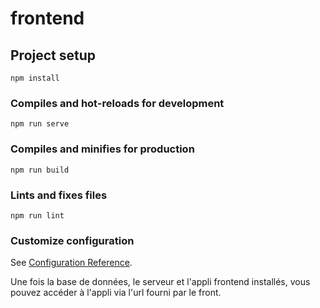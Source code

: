 # frontend

## Project setup
```
npm install
```

### Compiles and hot-reloads for development
```
npm run serve
```

### Compiles and minifies for production
```
npm run build
```

### Lints and fixes files
```
npm run lint
```

### Customize configuration
See [Configuration Reference](https://cli.vuejs.org/config/).


Une fois la base de données, le serveur et l'appli frontend installés, vous pouvez accéder à l'appli via l'url fourni par le front.